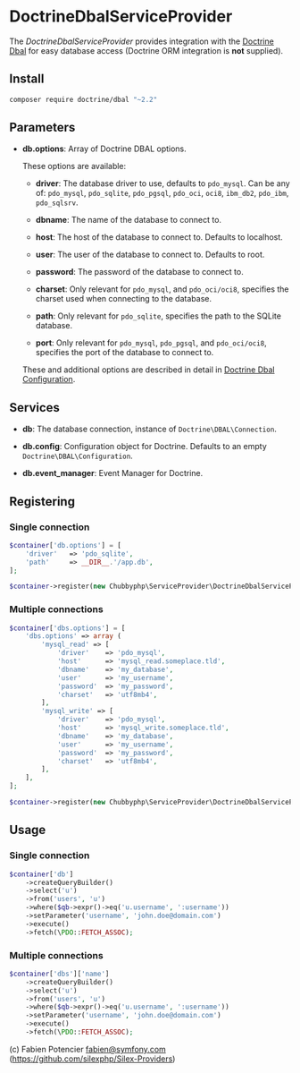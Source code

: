 # DoctrineDbalServiceProvider

The *DoctrineDbalServiceProvider* provides integration with the [Doctrine Dbal][1]
for easy database access
(Doctrine ORM integration is **not** supplied).

## Install

```sh
composer require doctrine/dbal "~2.2"
```

## Parameters

* **db.options**: Array of Doctrine DBAL options.

  These options are available:

  * **driver**: The database driver to use, defaults to ``pdo_mysql``.
    Can be any of: ``pdo_mysql``, ``pdo_sqlite``, ``pdo_pgsql``,
    ``pdo_oci``, ``oci8``, ``ibm_db2``, ``pdo_ibm``, ``pdo_sqlsrv``.

  * **dbname**: The name of the database to connect to.

  * **host**: The host of the database to connect to. Defaults to
    localhost.

  * **user**: The user of the database to connect to. Defaults to
    root.

  * **password**: The password of the database to connect to.

  * **charset**: Only relevant for ``pdo_mysql``, and ``pdo_oci/oci8``,
    specifies the charset used when connecting to the database.

  * **path**: Only relevant for ``pdo_sqlite``, specifies the path to
    the SQLite database.

  * **port**: Only relevant for ``pdo_mysql``, ``pdo_pgsql``, and ``pdo_oci/oci8``,
    specifies the port of the database to connect to.

  These and additional options are described in detail in [Doctrine Dbal Configuration][2].

## Services

* **db**: The database connection, instance of
  ``Doctrine\DBAL\Connection``.

* **db.config**: Configuration object for Doctrine. Defaults to
  an empty ``Doctrine\DBAL\Configuration``.

* **db.event_manager**: Event Manager for Doctrine.

## Registering

### Single connection

```php
$container['db.options'] = [
    'driver'   => 'pdo_sqlite',
    'path'     => __DIR__.'/app.db',
];

$container->register(new Chubbyphp\ServiceProvider\DoctrineDbalServiceProvider()));
```

### Multiple connections

```php
$container['dbs.options'] = [
    'dbs.options' => array (
        'mysql_read' => [
            'driver'    => 'pdo_mysql',
            'host'      => 'mysql_read.someplace.tld',
            'dbname'    => 'my_database',
            'user'      => 'my_username',
            'password'  => 'my_password',
            'charset'   => 'utf8mb4',
        ],
        'mysql_write' => [
            'driver'    => 'pdo_mysql',
            'host'      => 'mysql_write.someplace.tld',
            'dbname'    => 'my_database',
            'user'      => 'my_username',
            'password'  => 'my_password',
            'charset'   => 'utf8mb4',
        ],
    ],
];

$container->register(new Chubbyphp\ServiceProvider\DoctrineDbalServiceProvider());
```

## Usage

### Single connection

```php
$container['db']
    ->createQueryBuilder()
    ->select('u')
    ->from('users', 'u')
    ->where($qb->expr()->eq('u.username', ':username'))
    ->setParameter('username', 'john.doe@domain.com')
    ->execute()
    ->fetch(\PDO::FETCH_ASSOC);
```

### Multiple connections

```php
$container['dbs']['name']
    ->createQueryBuilder()
    ->select('u')
    ->from('users', 'u')
    ->where($qb->expr()->eq('u.username', ':username'))
    ->setParameter('username', 'john.doe@domain.com')
    ->execute()
    ->fetch(\PDO::FETCH_ASSOC);
```

(c) Fabien Potencier <fabien@symfony.com> (https://github.com/silexphp/Silex-Providers)

[1]: https://www.doctrine-project.org/projects/dbal
[2]: https://www.doctrine-project.org/projects/doctrine-dbal/en/latest/reference/configuration.html
